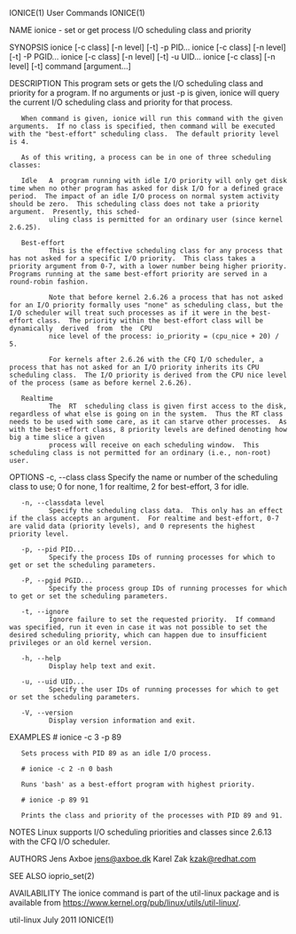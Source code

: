 IONICE(1)                                                                                                                                            User Commands                                                                                                                                            IONICE(1)

NAME
       ionice - set or get process I/O scheduling class and priority

SYNOPSIS
       ionice [-c class] [-n level] [-t] -p PID...
       ionice [-c class] [-n level] [-t] -P PGID...
       ionice [-c class] [-n level] [-t] -u UID...
       ionice [-c class] [-n level] [-t] command [argument...]

DESCRIPTION
       This program sets or gets the I/O scheduling class and priority for a program.  If no arguments or just -p is given, ionice will query the current I/O scheduling class and priority for that process.

       When command is given, ionice will run this command with the given arguments.  If no class is specified, then command will be executed with the "best-effort" scheduling class.  The default priority level is 4.

       As of this writing, a process can be in one of three scheduling classes:

       Idle   A  program running with idle I/O priority will only get disk time when no other program has asked for disk I/O for a defined grace period.  The impact of an idle I/O process on normal system activity should be zero.  This scheduling class does not take a priority argument.  Presently, this sched‐
              uling class is permitted for an ordinary user (since kernel 2.6.25).

       Best-effort
              This is the effective scheduling class for any process that has not asked for a specific I/O priority.  This class takes a priority argument from 0-7, with a lower number being higher priority.  Programs running at the same best-effort priority are served in a round-robin fashion.

              Note that before kernel 2.6.26 a process that has not asked for an I/O priority formally uses "none" as scheduling class, but the I/O scheduler will treat such processes as if it were in the best-effort class.  The priority within the best-effort class will be dynamically  derived  from  the  CPU
              nice level of the process: io_priority = (cpu_nice + 20) / 5.

              For kernels after 2.6.26 with the CFQ I/O scheduler, a process that has not asked for an I/O priority inherits its CPU scheduling class.  The I/O priority is derived from the CPU nice level of the process (same as before kernel 2.6.26).

       Realtime
              The  RT  scheduling class is given first access to the disk, regardless of what else is going on in the system.  Thus the RT class needs to be used with some care, as it can starve other processes.  As with the best-effort class, 8 priority levels are defined denoting how big a time slice a given
              process will receive on each scheduling window.  This scheduling class is not permitted for an ordinary (i.e., non-root) user.

OPTIONS
       -c, --class class
              Specify the name or number of the scheduling class to use; 0 for none, 1 for realtime, 2 for best-effort, 3 for idle.

       -n, --classdata level
              Specify the scheduling class data.  This only has an effect if the class accepts an argument.  For realtime and best-effort, 0-7 are valid data (priority levels), and 0 represents the highest priority level.

       -p, --pid PID...
              Specify the process IDs of running processes for which to get or set the scheduling parameters.

       -P, --pgid PGID...
              Specify the process group IDs of running processes for which to get or set the scheduling parameters.

       -t, --ignore
              Ignore failure to set the requested priority.  If command was specified, run it even in case it was not possible to set the desired scheduling priority, which can happen due to insufficient privileges or an old kernel version.

       -h, --help
              Display help text and exit.

       -u, --uid UID...
              Specify the user IDs of running processes for which to get or set the scheduling parameters.

       -V, --version
              Display version information and exit.

EXAMPLES
       # ionice -c 3 -p 89

       Sets process with PID 89 as an idle I/O process.

       # ionice -c 2 -n 0 bash

       Runs 'bash' as a best-effort program with highest priority.

       # ionice -p 89 91

       Prints the class and priority of the processes with PID 89 and 91.

NOTES
       Linux supports I/O scheduling priorities and classes since 2.6.13 with the CFQ I/O scheduler.

AUTHORS
       Jens Axboe <jens@axboe.dk>
       Karel Zak <kzak@redhat.com>

SEE ALSO
       ioprio_set(2)

AVAILABILITY
       The ionice command is part of the util-linux package and is available from https://www.kernel.org/pub/linux/utils/util-linux/.

util-linux                                                                                                                                             July 2011                                                                                                                                              IONICE(1)
